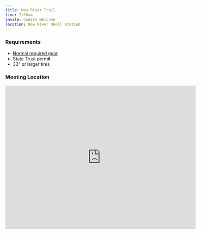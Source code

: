 ```yaml
---
title: New River Trail
time: 7:30am
invite: Guests Welcome
location: New River Shell station
---
```


### Requirements

* [Normal required gear](/about/required-gear)
* State Trust permit
* 33" or larger tires

### Meeting Location

<iframe src="https://www.google.com/maps/embed?pb=!1m18!1m12!1m3!1d9097.834252598706!2d-112.14898843244406!3d33.91995578760827!2m3!1f0!2f0!3f0!3m2!1i1024!2i768!4f13.1!3m3!1m2!1s0x872c9e9e0e6876a1%3A0xb65225503411f1d4!2sShell!5e0!3m2!1sen!2sus!4v1757866933777!5m2!1sen!2sus" width="600" height="450" style="border:0;" allowfullscreen="" loading="lazy" referrerpolicy="no-referrer-when-downgrade"></iframe>

